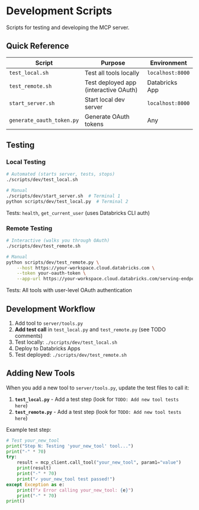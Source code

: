 # Development Scripts

Scripts for testing and developing the MCP server.

## Quick Reference

| Script | Purpose | Environment |
|--------|---------|-------------|
| `test_local.sh` | Test all tools locally | `localhost:8000` |
| `test_remote.sh` | Test deployed app (interactive OAuth) | Databricks App |
| `start_server.sh` | Start local dev server | `localhost:8000` |
| `generate_oauth_token.py` | Generate OAuth tokens | Any |

## Testing

### Local Testing
```bash
# Automated (starts server, tests, stops)
./scripts/dev/test_local.sh

# Manual
./scripts/dev/start_server.sh  # Terminal 1
python scripts/dev/test_local.py  # Terminal 2
```

Tests: `health`, `get_current_user` (uses Databricks CLI auth)

### Remote Testing
```bash
# Interactive (walks you through OAuth)
./scripts/dev/test_remote.sh

# Manual
python scripts/dev/test_remote.py \
    --host https://your-workspace.cloud.databricks.com \
    --token your-oauth-token \
    --app-url https://your-workspace.cloud.databricks.com/serving-endpoints/your-app
```

Tests: All tools with user-level OAuth authentication

## Development Workflow

1. Add tool to `server/tools.py`
2. **Add test call** in `test_local.py` and `test_remote.py` (see TODO comments)
3. Test locally: `./scripts/dev/test_local.sh`
4. Deploy to Databricks Apps
5. Test deployed: `./scripts/dev/test_remote.sh`

## Adding New Tools

When you add a new tool to `server/tools.py`, update the test files to call it:

1. **`test_local.py`** - Add a test step (look for `TODO: Add new tool tests here`)
2. **`test_remote.py`** - Add a test step (look for `TODO: Add new tool tests here`)

Example test step:
```python
# Test your_new_tool
print("Step N: Testing 'your_new_tool' tool...")
print("-" * 70)
try:
    result = mcp_client.call_tool("your_new_tool", param1="value")
    print(result)
    print("-" * 70)
    print("✓ your_new_tool test passed!")
except Exception as e:
    print(f"✗ Error calling your_new_tool: {e}")
    print("-" * 70)
print()
```

